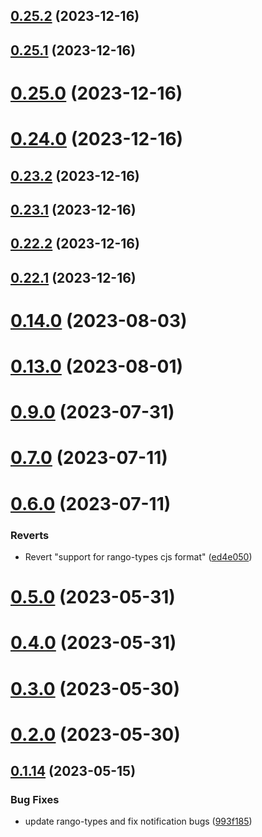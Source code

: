 ## [0.25.2](https://github.com/yeager-eren/rango-client/compare/provider-brave@0.25.1...provider-brave@0.25.2) (2023-12-16)



## [0.25.1](https://github.com/yeager-eren/rango-client/compare/provider-brave@0.25.0...provider-brave@0.25.1) (2023-12-16)



# [0.25.0](https://github.com/yeager-eren/rango-client/compare/provider-brave@0.24.0...provider-brave@0.25.0) (2023-12-16)



# [0.24.0](https://github.com/yeager-eren/rango-client/compare/provider-brave@0.23.2...provider-brave@0.24.0) (2023-12-16)



## [0.23.2](https://github.com/yeager-eren/rango-client/compare/provider-brave@0.23.1...provider-brave@0.23.2) (2023-12-16)



## [0.23.1](https://github.com/yeager-eren/rango-client/compare/provider-brave@0.22.2...provider-brave@0.23.1) (2023-12-16)



## [0.22.2](https://github.com/yeager-eren/rango-client/compare/provider-brave@0.22.1-next.71...provider-brave@0.22.2) (2023-12-16)



## [0.22.1](https://github.com/yeager-eren/rango-client/compare/provider-brave@0.23.0...provider-brave@0.22.1) (2023-12-16)



# [0.14.0](https://github.com/rango-exchange/rango-client/compare/provider-brave@0.13.0...provider-brave@0.14.0) (2023-08-03)



# [0.13.0](https://github.com/rango-exchange/rango-client/compare/provider-brave@0.12.0...provider-brave@0.13.0) (2023-08-01)



# [0.9.0](https://github.com/rango-exchange/rango-client/compare/provider-brave@0.8.0...provider-brave@0.9.0) (2023-07-31)



# [0.7.0](https://github.com/rango-exchange/rango-client/compare/provider-brave@0.6.0...provider-brave@0.7.0) (2023-07-11)



# [0.6.0](https://github.com/rango-exchange/rango-client/compare/provider-brave@0.5.0...provider-brave@0.6.0) (2023-07-11)


### Reverts

* Revert "support for rango-types cjs format" ([ed4e050](https://github.com/rango-exchange/rango-client/commit/ed4e050bfc0dcde7aeffa6b0d73b02080a5721eb))



# [0.5.0](https://github.com/rango-exchange/rango-client/compare/provider-brave@0.4.0...provider-brave@0.5.0) (2023-05-31)



# [0.4.0](https://github.com/rango-exchange/rango-client/compare/provider-brave@0.3.0...provider-brave@0.4.0) (2023-05-31)



# [0.3.0](https://github.com/rango-exchange/rango-client/compare/provider-brave@0.2.0...provider-brave@0.3.0) (2023-05-30)



# [0.2.0](https://github.com/rango-exchange/rango-client/compare/provider-brave@0.1.15...provider-brave@0.2.0) (2023-05-30)



## [0.1.14](https://github.com/rango-exchange/rango-client/compare/provider-brave@0.1.13...provider-brave@0.1.14) (2023-05-15)


### Bug Fixes

* update rango-types and fix notification bugs ([993f185](https://github.com/rango-exchange/rango-client/commit/993f185e0b8c5e5e15a2c65ba2d85d1f9c8daa90))



